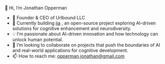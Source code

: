 👋 Hi, I’m Jonathan Opperman
- 🏢 Founder & CEO of Urlbound LLC
- 🔧 Currently building [iia](https://github.com/jcopperman/iia)
, an open-source project exploring AI-driven solutions for cognitive enhancement and neurodiversity.
- 💡 I’m passionate about AI-driven innovation and how technology can unlock human potential.
- 🤝 I’m looking to collaborate on projects that push the boundaries of AI and real-world applications for cognitive development.
- 📫 How to reach me: opperman.jonathan@gmail.com

<!---
jcopperman/jcopperman is a ✨ special ✨ repository because its `README.md` (this file) appears on your GitHub profile.
You can click the Preview link to take a look at your changes.
--->
